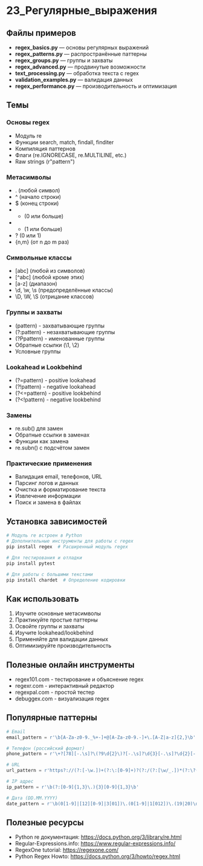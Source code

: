 # 23_Регулярные_выражения

## Файлы примеров

- **regex_basics.py** — основы регулярных выражений
- **regex_patterns.py** — распространённые паттерны
- **regex_groups.py** — группы и захваты
- **regex_advanced.py** — продвинутые возможности
- **text_processing.py** — обработка текста с regex
- **validation_examples.py** — валидация данных
- **regex_performance.py** — производительность и оптимизация

## Темы

### Основы regex
- Модуль re
- Функции search, match, findall, finditer
- Компиляция паттернов
- Флаги (re.IGNORECASE, re.MULTILINE, etc.)
- Raw strings (r"pattern")

### Метасимволы
- . (любой символ)
- ^ (начало строки)
- $ (конец строки)
- * (0 или больше)
- + (1 или больше)
- ? (0 или 1)
- {n,m} (от n до m раз)

### Символьные классы
- [abc] (любой из символов)
- [^abc] (любой кроме этих)
- [a-z] (диапазон)
- \d, \w, \s (предопределённые классы)
- \D, \W, \S (отрицание классов)

### Группы и захваты
- (pattern) - захватывающие группы
- (?:pattern) - незахватывающие группы
- (?P<name>pattern) - именованные группы
- Обратные ссылки (\1, \2)
- Условные группы

### Lookahead и Lookbehind
- (?=pattern) - positive lookahead
- (?!pattern) - negative lookahead
- (?<=pattern) - positive lookbehind
- (?<!pattern) - negative lookbehind

### Замены
- re.sub() для замен
- Обратные ссылки в заменах
- Функции как замена
- re.subn() с подсчётом замен

### Практические применения
- Валидация email, телефонов, URL
- Парсинг логов и данных
- Очистка и форматирование текста
- Извлечение информации
- Поиск и замена в файлах

## Установка зависимостей

```bash
# Модуль re встроен в Python
# Дополнительные инструменты для работы с regex
pip install regex  # Расширенный модуль regex

# Для тестирования и отладки
pip install pytest

# Для работы с большими текстами
pip install chardet  # Определение кодировки
```

## Как использовать

1. Изучите основные метасимволы
2. Практикуйте простые паттерны
3. Освойте группы и захваты
4. Изучите lookahead/lookbehind
5. Применяйте для валидации данных
6. Оптимизируйте производительность

## Полезные онлайн инструменты

- regex101.com - тестирование и объяснение regex
- regexr.com - интерактивный редактор
- regexpal.com - простой тестер
- debuggex.com - визуализация regex

## Популярные паттерны

```python
# Email
email_pattern = r'\b[A-Za-z0-9._%+-]+@[A-Za-z0-9.-]+\.[A-Z|a-z]{2,}\b'

# Телефон (российский формат)
phone_pattern = r'\+?[78][-.\s]?\(?9\d{2}\)?[-.\s]?\d{3}[-.\s]?\d{2}[-.\s]?\d{2}'

# URL
url_pattern = r'https?://(?:[-\w.])+(?:\:[0-9]+)?(?:/(?:[\w/_.])*(?:\?(?:[\w&=%.])*)?(?:\#(?:[\w.])*)?)?'

# IP адрес
ip_pattern = r'\b(?:[0-9]{1,3}\.){3}[0-9]{1,3}\b'

# Дата (DD.MM.YYYY)
date_pattern = r'\b(0[1-9]|[12][0-9]|3[01])\.(0[1-9]|1[012])\.(19|20)\d\d\b'
```

## Полезные ресурсы

- Python re документация: https://docs.python.org/3/library/re.html
- Regular-Expressions.info: https://www.regular-expressions.info/
- RegexOne tutorial: https://regexone.com/
- Python Regex Howto: https://docs.python.org/3/howto/regex.html 